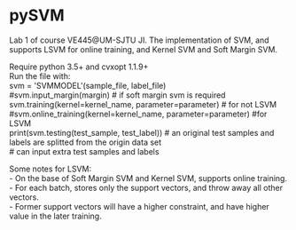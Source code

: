 # pySVM
Lab 1 of course VE445@UM-SJTU JI. The implementation of SVM, and supports LSVM for online training, and Kernel SVM and Soft Margin SVM.


Require python 3.5+ and cvxopt 1.1.9+  
Run the file with:  
    svm = 'SVMMODEL'(sample_file, label_file)  
    #svm.input_margin(margin) # if soft margin svm is required  
    svm.training(kernel=kernel_name, parameter=parameter) # for not LSVM  
    #svm.online_training(kernel=kernel_name, parameter=parameter) #for LSVM  
    print(svm.testing(test_sample, test_label)) # an original test samples and labels are splitted from the origin data set  
                                                # can input extra test samples and labels  


Some notes for LSVM:  
    - On the base of Soft Margin SVM and Kernel SVM, supports online training.  
    - For each batch, stores only the support vectors, and throw away all other vectors.  
    - Former support vectors will have a higher constraint, and have higher value in the later training.  
